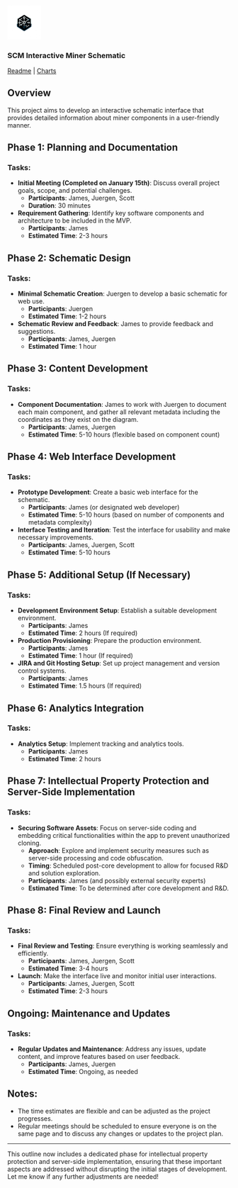 <img width="15%" src="src/assets/logo.png">

### SCM Interactive Miner Schematic
[Readme](README.md) |
[Charts](charts.md) 
## Overview
This project aims to develop an interactive schematic interface that provides detailed information about miner components in a user-friendly manner.

## Phase 1: Planning and Documentation
### Tasks:
- **Initial Meeting (Completed on January 15th)**: Discuss overall project goals, scope, and potential challenges.
  - **Participants**: James, Juergen, Scott
  - **Duration**: 30 minutes
- **Requirement Gathering**: Identify key software components and architecture to be included in the MVP.
  - **Participants**: James
  - **Estimated Time**: 2-3 hours

## Phase 2: Schematic Design
### Tasks:
- **Minimal Schematic Creation**: Juergen to develop a basic schematic for web use.
  - **Participants**: Juergen
  - **Estimated Time**: 1-2 hours
- **Schematic Review and Feedback**: James to provide feedback and suggestions.
  - **Participants**: James, Juergen
  - **Estimated Time**: 1 hour

## Phase 3: Content Development
### Tasks:
- **Component Documentation**: James to work with Juergen to document each main component, and gather all relevant metadata including the coordinates as they exist on the diagram.
  - **Participants**: James, Juergen
  - **Estimated Time**: 5-10 hours (flexible based on component count)

## Phase 4: Web Interface Development
### Tasks:
- **Prototype Development**: Create a basic web interface for the schematic.
  - **Participants**: James (or designated web developer)
  - **Estimated Time**: 5-10 hours (based on number of components and metadata complexity)
- **Interface Testing and Iteration**: Test the interface for usability and make necessary improvements.
  - **Participants**: James, Juergen, Scott
  - **Estimated Time**: 5-10 hours

## Phase 5: Additional Setup (If Necessary)
### Tasks:
- **Development Environment Setup**: Establish a suitable development environment.
  - **Participants**: James
  - **Estimated Time**: 2 hours (If required)
- **Production Provisioning**: Prepare the production environment.
  - **Participants**: James
  - **Estimated Time**: 1 hour (If required)
- **JIRA and Git Hosting Setup**: Set up project management and version control systems.
  - **Participants**: James
  - **Estimated Time**: 1.5 hours (If required)

## Phase 6: Analytics Integration
### Tasks:
- **Analytics Setup**: Implement tracking and analytics tools.
  - **Participants**: James
  - **Estimated Time**: 2 hours

## Phase 7: Intellectual Property Protection and Server-Side Implementation
### Tasks:
- **Securing Software Assets**: Focus on server-side coding and embedding critical functionalities within the app to prevent unauthorized cloning.
  - **Approach**: Explore and implement security measures such as server-side processing and code obfuscation.
  - **Timing**: Scheduled post-core development to allow for focused R&D and solution exploration.
  - **Participants**: James (and possibly external security experts)
  - **Estimated Time**: To be determined after core development and R&D.

## Phase 8: Final Review and Launch
### Tasks:
- **Final Review and Testing**: Ensure everything is working seamlessly and efficiently.
  - **Participants**: James, Juergen, Scott
  - **Estimated Time**: 3-4 hours
- **Launch**: Make the interface live and monitor initial user interactions.
  - **Participants**: James, Juergen, Scott
  - **Estimated Time**: 2-3 hours

## Ongoing: Maintenance and Updates
### Tasks:
- **Regular Updates and Maintenance**: Address any issues, update content, and improve features based on user feedback.
  - **Participants**: James, Juergen
  - **Estimated Time**: Ongoing, as needed

## Notes:
- The time estimates are flexible and can be adjusted as the project progresses.
- Regular meetings should be scheduled to ensure everyone is on the same page and to discuss any changes or updates to the project plan.

---

This outline now includes a dedicated phase for intellectual property protection and server-side implementation, ensuring that these important aspects are addressed without disrupting the initial stages of development. Let me know if any further adjustments are needed!